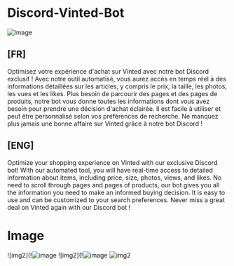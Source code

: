 # Discord-Vinted-Bot

![Image](https://public-files.gumroad.com/variants/uyvden3svfngm0rth6wbng4az6vz/b26ced27d824e640f058fe06b53971cdeb008a83405d104c79bd80c274dc780a)

## [FR]

Optimisez votre expérience d'achat sur Vinted avec notre bot Discord exclusif ! Avec notre outil automatisé, vous aurez accès en temps réel à des informations détaillées sur les articles, y compris le prix, la taille, les photos, les vues et les likes. Plus besoin de parcourir des pages et des pages de produits, notre bot vous donne toutes les informations dont vous avez besoin pour prendre une décision d'achat éclairée. Il est facile à utiliser et peut être personnalisé selon vos préférences de recherche. Ne manquez plus jamais une bonne affaire sur Vinted grâce à notre bot Discord !

## [ENG]

Optimize your shopping experience on Vinted with our exclusive Discord bot! With our automated tool, you will have real-time access to detailed information about items, including price, size, photos, views, and likes. No need to scroll through pages and pages of products, our bot gives you all the information you need to make an informed buying decision. It is easy to use and can be customized to your search preferences. Never miss a great deal on Vinted again with our Discord bot !

# Image 
![img2](!![image](https://user-images.githubusercontent.com/61885397/212331527-ccf0a04f-2c3b-4fc6-8b92-9faa41ebf7e8.png)
![img2](!![image]([https://user-images.githubusercontent.com/61885397/212331527-ccf0a04f-2c3b-4fc6-8b92-9faa41ebf7e8.png](https://public-files.gumroad.com/3youg8ae3bagkskwu2j5n4uy17az))
![img2](https://public-files.gumroad.com/0mmb0nrk1jh7ibx140gwcdnu23b6)
